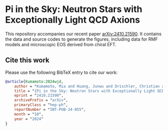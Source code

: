 # Pi in the Sky: Neutron Stars with Exceptionally Light QCD Axions

This repository accompanies our recent paper [arXiv:2410.21590](https://arxiv.org/abs/2410.21590). It contains the data and source codes to generate the figures, including data for RMF models and microscopic EOS derived from chiral EFT.

## Cite this work

Please use the following BibTeX entry to cite our work:

```bibtex
@article{Kumamoto:2024wjd,
    author = "Kumamoto, Mia and Huang, Junwu and Drischler, Christian and Baryakhtar, Masha and Reddy, Sanjay",
    title = "{Pi in the Sky: Neutron Stars with Exceptionally Light QCD Axions}",
    eprint = "2410.21590",
    archivePrefix = "arXiv",
    primaryClass = "hep-ph",
    reportNumber = "INT-PUB-24-055",
    month = "10",
    year = "2024"
}
```
